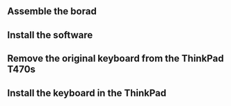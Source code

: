 ## Assemble the borad

## Install the software

## Remove the original keyboard from the ThinkPad T470s

## Install the keyboard in the ThinkPad